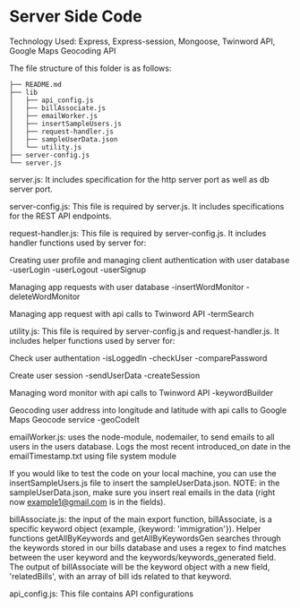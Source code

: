 # Server Side Code #

Technology Used: Express, Express-session, Mongoose, Twinword API, Google Maps Geocoding API

The file structure of this folder is as follows:

```
├── README.md
├── lib
│   ├── api_config.js
│   ├── billAssociate.js
│   ├── emailWorker.js
│   ├── insertSampleUsers.js
│   ├── request-handler.js
│   ├── sampleUserData.json
│   └── utility.js
├── server-config.js
└── server.js
```

server.js: It includes specification for the http server port as well as db server port.

server-config.js: This file is required by server.js. It includes specifications for the REST API endpoints.

request-handler.js: This file is required by server-config.js. It includes handler functions used by server for:

  Creating user profile and managing client authentication with user database
  -userLogin
  -userLogout
  -userSignup

  Managing app requests with user database
  -insertWordMonitor
  -deleteWordMonitor

  Managing app request with api calls to Twinword API
  -termSearch

utility.js: This file is required by server-config.js and request-handler.js. It includes helper functions used by server for:
  
  Check user authentation
    -isLoggedIn
    -checkUser
    -comparePassword

  Create user session
    -sendUserData
    -createSession

  Managing word monitor with api calls to Twinword API
    -keywordBuilder

  Geocoding user address into longitude and latitude with api calls to Google Maps Geocode service
    -geoCodeIt

emailWorker.js: uses the node-module, nodemailer, to send emails to all users in the users database. Logs the most recent introduced_on date in the emailTimestamp.txt using file system module

If you would like to test the code on your local machine, you can use the insertSampleUsers.js file to insert the sampleUserData.json. NOTE: in the sampleUserData.json, make sure you insert real emails in the data (right now example1@gmail.com is in the fields). 

billAssociate.js: the input of the main export function, billAssociate, is a specific keyword object (example, {keyword: 'immigration'}). Helper functions getAllByKeywords and getAllByKeywordsGen searches through the keywords stored in our bills database and uses a regex to find matches between the user keyword and the keywords/keywords_generated field. The output of billAssociate will be the keyword object with a new field, 'relatedBills', with an array of bill ids related to that keyword. 

api_config.js: This file contains API configurations

